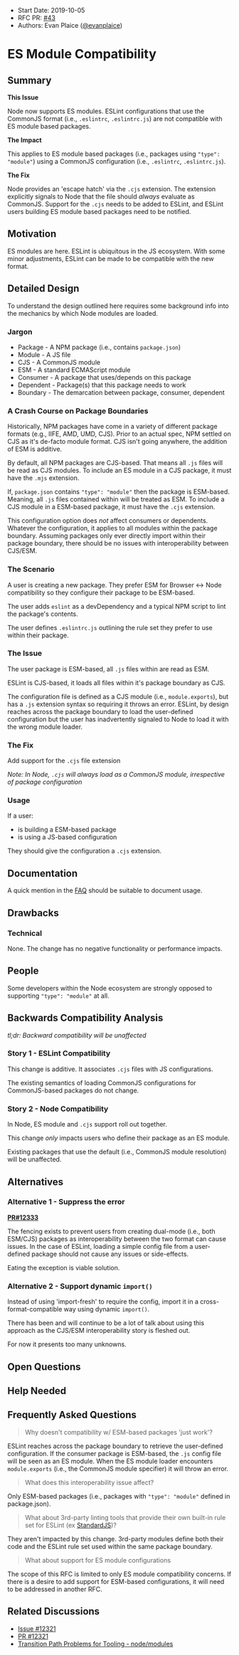 - Start Date: 2019-10-05
- RFC PR: [#43](https://github.com/eslint/rfcs/pull/43)
- Authors: Evan Plaice ([@evanplaice](https://github.com/evanplaice))

# ES Module Compatibility

## Summary

**This Issue**

Node now supports ES modules. ESLint configurations that use the CommonJS format (i.e., `.eslintrc`, `.eslintrc.js`) are not compatible with ES module based packages.

**The Impact**

This applies to ES module based packages (i.e., packages using `"type": "module"`) using a CommonJS configuration (i.e., `.eslintrc`, `.eslintrc.js`).

**The Fix**

Node provides an 'escape hatch' via the `.cjs` extension. The extension explicitly signals to Node that the file should *always* evaluate as CommonJS. Support for the `.cjs` needs to be added to ESLint, and ESLint users building ES module based packages need to be notified.

## Motivation

ES modules are here. ESLint is ubiquitous in the JS ecosystem. With some minor adjustments, ESLint can be made to be compatible with the new format.

## Detailed Design

To understand the design outlined here requires some background info into the mechanics by which Node modules are loaded.

### Jargon

- Package - A NPM package (i.e., contains `package.json`)
- Module - A JS file
- CJS - A CommonJS module
- ESM - A standard ECMAScript module
- Consumer - A package that uses/depends on this package
- Dependent - Package(s) that this package needs to work
- Boundary - The demarcation between package, consumer, dependent

### A Crash Course on Package Boundaries

Historically, NPM packages have come in a variety of different package formats (e.g., IIFE, AMD, UMD, CJS). Prior to an actual spec, NPM settled on CJS as it's de-facto module format. CJS isn't going anywhere, the addition of ESM is additive.

By default, all NPM packages are CJS-based. That means all `.js` files will be read as CJS modules. To include an ES module in a CJS package, it must have the `.mjs` extension.

If, `package.json` contains `"type": "module"` then the package is ESM-based. Meaning, all `.js` files contained within will be treated as ESM. To include a CJS module in a ESM-based package, it must have the `.cjs` extension.

This configuration option does *not* affect consumers or dependents. Whatever the configuration, it applies to all modules within the package boundary. Assuming packages only ever directly import within their package boundary, there should be no issues with interoperability between CJS/ESM.

### The Scenario

A user is creating a new package. They prefer ESM for Browser <-> Node compatibility so they configure their package to be ESM-based.

The user adds `eslint` as a devDependency and a typical NPM script to lint the package's contents.

The user defines `.eslintrc.js` outlining the rule set they prefer to use within their package.

### The Issue

The user package is ESM-based, all `.js` files within are read as ESM.

ESLint is CJS-based, it loads all files within it's package boundary as CJS.

The configuration file is defined as a CJS module (i.e., `module.exports`), but has a `.js` extension syntax so requiring it throws an error. ESLint, by design reaches across the package boundary to load the user-defined configuration but the user has inadvertently signaled to Node to load it with the wrong module loader.

### The Fix

Add support for the `.cjs` file extension

*Note: In Node, `.cjs` will always load as a CommonJS module, irrespective of package configuration*

### Usage

If a user:

- is building a ESM-based package
- is using a JS-based configuration

They should give the configuration a `.cjs` extension.

## Documentation

A quick mention in the [FAQ](https://github.com/eslint/eslint#frequently-asked-questions) should be suitable to document usage.

## Drawbacks

### Technical

None. The change has no negative functionality or performance impacts.

## People

Some developers within the Node ecosystem are strongly opposed to supporting `"type": "module"` at all.

## Backwards Compatibility Analysis

*tl;dr: Backward compatibility will be unaffected*

### Story 1 - ESLint Compatibility

This change is additive. It associates `.cjs` files with JS configurations.

The existing semantics of loading CommonJS configurations for CommonJS-based packages do not change.

### Story 2 - Node Compatibility

In Node, ES module and `.cjs` support roll out together.

This change *only* impacts users who define their package as an ES module.

Existing packages that use the default (i.e., CommonJS module resolution) will be unaffected.

## Alternatives

### Alternative 1 - Suppress the error

**[PR#12333](https://github.com/eslint/eslint/pull/12333)**

The fencing exists to prevent users from creating dual-mode (i.e., both ESM/CJS) packages as interoperability between the two format can cause issues. In the case of ESLint, loading a simple config file from a user-defined package should not cause any issues or side-effects.

Eating the exception is viable solution.

### Alternative 2 - Support dynamic `import()`

Instead of using 'import-fresh' to require the config, import it in a cross-format-compatible way using dynamic `import()`.

There has been and will continue to be a lot of talk about using this approach as the CJS/ESM interoperability story is fleshed out.

For now it presents too many unknowns.

## Open Questions

<!--
    This section is optional, but is suggested for a first draft.

    What parts of this proposal are you unclear about? What do you
    need to know before you can finalize this RFC?

    List the questions that you'd like reviewers to focus on. When
    you've received the answers and updated the design to reflect them, 
    you can remove this section.
-->

## Help Needed

<!--
    This section is optional.

    Are you able to implement this RFC on your own? If not, what kind
    of help would you need from the team?
-->

## Frequently Asked Questions

> Why doesn't compatibility w/ ESM-based packages 'just work'?

ESLint reaches across the package boundary to retrieve the user-defined configuration. If the consumer package is ESM-based, the `.js` config file will be seen as an ES module. When the ES module loader encounters `module.exports` (i.e., the CommonJS module specifier) it will throw an error.

> What does this interoperability issue affect?

Only ESM-based packages (i.e., packages with `"type": "module"` defined in package.json).

> What about 3rd-party linting tools that provide their own built-in rule set for ESLint (ex [StandardJS](https://standardjs.com/))?

They aren't impacted by this change. 3rd-party modules define both their code and the ESLint rule set used within the same package boundary.

> What about support for ES module configurations

The scope of this RFC is limited to only ES module compatibility concerns. If there is a desire to add support for ESM-based configurations, it will need to be addressed in another RFC.

## Related Discussions

- [Issue #12321](https://github.com/eslint/eslint/pull/12321)
- [PR #12321](https://github.com/eslint/eslint/pull/12321)
- [Transition Path Problems for Tooling - node/modules](https://github.com/nodejs/modules/issues/388)
